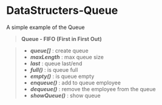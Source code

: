 DataStructers-Queue
===================

A simple example of the Queue


> **Queue - FIFO (First in First Out)**

>- ***queue[]***        : create queue
>- ***maxLength***  : max queue size
>- ***last***              : queue last/end
>- ***full()***               : is queue full
>- ***empty()***          : is queue empty
>- ***enqueue()***      : add to queue employee
>- ***dequeue()***      : remove the employee from the queue
>- ***showQueue()*** : show queue
